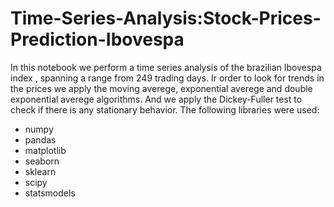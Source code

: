 # Time-Series-Analysis:Stock-Prices-Prediction-Ibovespa

In this notebook we perform a time series analysis of the brazilian Ibovespa index , spanning a range from 249 trading days. Ir order to look for trends in the prices we apply the moving averege, exponential averege and double exponential averege algorithms. And we apply the Dickey-Fuller test to check if there is any stationary behavior. The following libraries were used:
- numpy
- pandas
- matplotlib
- seaborn
- sklearn
- scipy
- statsmodels
